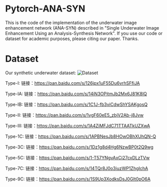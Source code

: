 # Pytorch-ANA-SYN
This is the code of the implementation of the underwater image enhancement network (ANA-SYN) described in "Single Underwater Image Enhancement Using an Analysis-Synthesis Network". If you use our code or dataset for academic purposes, please citing our paper. Thanks.

# Dataset
Our synthetic underwater dataset:
![Dataset](https://github.com/zyWang-Power/ANA-SYN/blob/master/Image/Dataset.png)

Type-I: 链接：https://pan.baidu.com/s/126jpx1uF55Du6vrhSFfiJA

Type-IA: 链接：https://pan.baidu.com/s/14iN3OPitmJb2Mx6J81K8lQ

Type-IB: 链接：https://pan.baidu.com/s/1C1J-fb3viCdwShYSAKgosQ

Type-II: 链接：https://pan.baidu.com/s/1vgF60eE5_zbjV2Ab-j8Jvw

Type-III: 链接：https://pan.baidu.com/s/1A4ZiMFJdC71TTAATkUZXwA

Type-1C: 链接：https://pan.baidu.com/s/1APBNesJb8HOwOBhXUhQN-Q

Type-3C: 链接：https://pan.baidu.com/s/1Dz1g8d4Hg6NzwBP0t2Q9wg

Type-5C: 链接：https://pan.baidu.com/s/1-T57YNgvAxCi27cxDLzTVw

Type-7C: 链接：https://pan.baidu.com/s/14TQr8J0o3iuzWP1ZhgIchA

Type-9C: 链接：https://pan.baidu.com/s/1S9Up3XodksDsJ0GIt0pO6A


